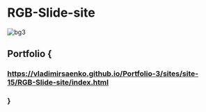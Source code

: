 # RGB-Slide-site

![bg3](https://user-images.githubusercontent.com/56477695/148290567-c0a9b51b-a583-4d58-b318-29e0bcb9de94.jpg)

## Portfolio {

### https://vladimirsaenko.github.io/Portfolio-3/sites/site-15/RGB-Slide-site/index.html

### }
